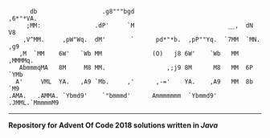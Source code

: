```                                                                         
      db                  .g8"""bgd                                ,6*"*VA. 
     ;MM:               .dP'     `M                          __,  dN     V8 
    ,V^MM.     ,pW"Wq.  dM'       `      pd*"*b.  ,pP""Yq.  `7MM  `MN.  ,g9 
   ,M  `MM    6W'   `Wb MM              (O)   j8 6W'    `Wb   MM   ,MMMMq.  
   AbmmmqMA   8M     M8 MM.                 ,;j9 8M      M8   MM  6P   `YMb 
  A'     VML  YA.   ,A9 `Mb.     ,'      ,-='    YA.    ,A9   MM  8b    `M9 
.AMA.   .AMMA. `Ybmd9'    `"bmmmd'      Ammmmmmm  `Ybmmd9'  .JMML.`MmmmmM9  
```                                                                                            
                                                                                            
---
**Repository for Advent Of Code 2018 solutions written in _Java_** 